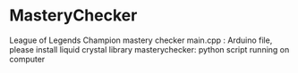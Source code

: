 # MasteryChecker
League of Legends Champion mastery checker
main.cpp : Arduino file, please install liquid crystal library
masterychecker: python script running on computer
